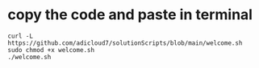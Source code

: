 # copy the code and paste in terminal
```
curl -L https://github.com/adicloud7/solutionScripts/blob/main/welcome.sh
sudo chmod +x welcome.sh
./welcome.sh
```

